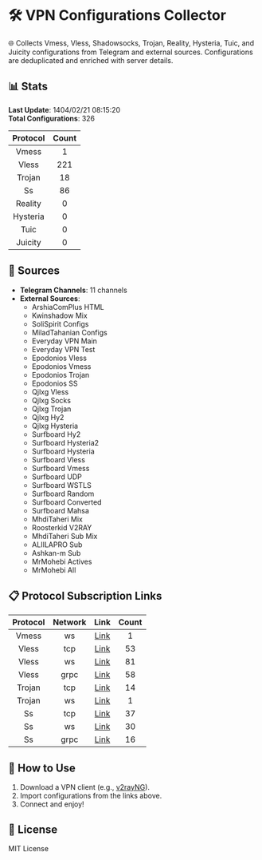 # 🛠️ VPN Configurations Collector

🌐 Collects Vmess, Vless, Shadowsocks, Trojan, Reality, Hysteria, Tuic, and Juicity configurations from Telegram and external sources. Configurations are deduplicated and enriched with server details.

## 📊 Stats
**Last Update**: 1404/02/21 08:15:20  
**Total Configurations**: 326

| Protocol | Count |
|:--------:|:-----:|
| Vmess | 1 |
| Vless | 221 |
| Trojan | 18 |
| Ss | 86 |
| Reality | 0 |
| Hysteria | 0 |
| Tuic | 0 |
| Juicity | 0 |

## 🔗 Sources
- **Telegram Channels**: 11 channels
- **External Sources**:
  - ArshiaComPlus HTML
  - Kwinshadow Mix
  - SoliSpirit Configs
  - MiladTahanian Configs
  - Everyday VPN Main
  - Everyday VPN Test
  - Epodonios Vless
  - Epodonios Vmess
  - Epodonios Trojan
  - Epodonios SS
  - Qjlxg Vless
  - Qjlxg Socks
  - Qjlxg Trojan
  - Qjlxg Hy2
  - Qjlxg Hysteria
  - Surfboard Hy2
  - Surfboard Hysteria2
  - Surfboard Hysteria
  - Surfboard Vless
  - Surfboard Vmess
  - Surfboard UDP
  - Surfboard WSTLS
  - Surfboard Random
  - Surfboard Converted
  - Surfboard Mahsa
  - MhdiTaheri Mix
  - Roosterkid V2RAY
  - MhdiTaheri Sub Mix
  - ALIILAPRO Sub
  - Ashkan-m Sub
  - MrMohebi Actives
  - MrMohebi All

## 📋 Protocol Subscription Links
| Protocol | Network | Link | Count |
|:--------:|:-------:|:----:|:-----:|
| Vmess | ws | [Link](https://raw.githubusercontent.com/PlanAsli/Beta/main/configs/vmess/ws/open_configs.txt) | 1 |
| Vless | tcp | [Link](https://raw.githubusercontent.com/PlanAsli/Beta/main/configs/vless/tcp/open_configs.txt) | 53 |
| Vless | ws | [Link](https://raw.githubusercontent.com/PlanAsli/Beta/main/configs/vless/ws/open_configs.txt) | 81 |
| Vless | grpc | [Link](https://raw.githubusercontent.com/PlanAsli/Beta/main/configs/vless/grpc/open_configs.txt) | 58 |
| Trojan | tcp | [Link](https://raw.githubusercontent.com/PlanAsli/Beta/main/configs/trojan/tcp/open_configs.txt) | 14 |
| Trojan | ws | [Link](https://raw.githubusercontent.com/PlanAsli/Beta/main/configs/trojan/ws/open_configs.txt) | 1 |
| Ss | tcp | [Link](https://raw.githubusercontent.com/PlanAsli/Beta/main/configs/ss/tcp/open_configs.txt) | 37 |
| Ss | ws | [Link](https://raw.githubusercontent.com/PlanAsli/Beta/main/configs/ss/ws/open_configs.txt) | 30 |
| Ss | grpc | [Link](https://raw.githubusercontent.com/PlanAsli/Beta/main/configs/ss/grpc/open_configs.txt) | 16 |

## 🚀 How to Use
1. Download a VPN client (e.g., [v2rayNG](https://github.com/2dust/v2rayNG)).
2. Import configurations from the links above.
3. Connect and enjoy!

## 📜 License
MIT License
